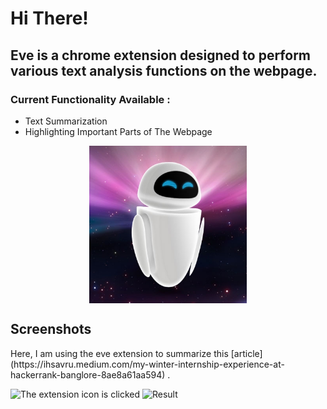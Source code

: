 <h1>Hi There!</h1>
<h2>
Eve is a chrome extension designed to perform various text analysis functions on the webpage.
</h2>
<h3>Current Functionality Available :</h3>
<ul>
  <li>Text Summarization</li>
  <li>Highlighting Important Parts of The Webpage</li>
</ul>
<img src="https://github.com/Kakarot-2000/Chrome-Extension-Eve/blob/main/eve-wall-e.jpg" style="display: block;margin-left: auto;margin-right: auto;width: 50%;"/>

<h2>Screenshots</h2>
<p>Here, I am using the eve extension to summarize this [article](https://ihsavru.medium.com/my-winter-internship-experience-at-hackerrank-banglore-8ae8a61aa594) .</p>

![The extension icon is clicked](https://github.com/Kakarot-2000/Chrome-Extension-Eve/blob/rohan-krishna/summarize/images/Screenshot%20(351).png?raw=true)
![Result](https://github.com/Kakarot-2000/Chrome-Extension-Eve/blob/rohan-krishna/summarize/images/Screenshot%20(350).png?raw=true)
